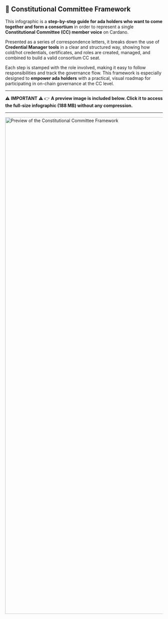 ## 📜 Constitutional Committee Framework

This infographic is a **step-by-step guide for ada holders who want to come together and form a consortium** in order to represent a single **Constitutional Committee (CC) member voice** on Cardano.

Presented as a series of correspondence letters, it breaks down the use of **Credential Manager tools** in a clear and structured way, showing how cold/hot credentials, certificates, and roles are created, managed, and combined to build a valid consortium CC seat.

Each step is stamped with the role involved, making it easy to follow responsibilities and track the governance flow. This framework is especially designed to **empower ada holders** with a practical, visual roadmap for participating in on-chain governance at the CC level.

---

⚠️ **IMPORTANT** ⚠️
👉 **A preview image is included below. Click it to access the full-size infographic (188 MB) without any compression.**

---

[<img width="2351" height="1583" alt="Preview of the Constitutional Committee Framework" src="https://github.com/user-attachments/assets/2f0906c6-c28a-4332-9552-d71d3dd1e1c1" />](https://drive.google.com/file/d/1BfP-Wrz2u_vEHdcKiwdBiT0f37DdanLt/view?usp=sharing)

